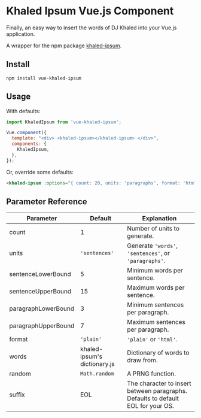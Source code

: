 # Khaled Ipsum Vue.js Component

Finally, an easy way to insert the words of DJ Khaled into your Vue.js application.

A wrapper for the npm package [khaled-ipsum](https://www.npmjs.com/package/khaled-ipsum).

## Install
```
npm install vue-khaled-ipsum
```

## Usage

With defaults:
```javascript
import KhaledIpsum from 'vue-khaled-ipsum';

Vue.component({
  template: "<div> <khaled-ipsum></khaled-ipsum> </div>",
  components: {
    KhaledIpsum,
  },
});
```

Or, override some defaults:
```html
<khaled-ipsum :options="{ count: 20, units: 'paragraphs', format: 'html' }"/>
```

## Parameter Reference
| Parameter           | Default                      | Explanation |
| ------------------- | ---------------------------- | ----------- |
| count               | 1                            | Number of units to generate. |
| units               | `'sentences'`                | Generate `'words'`, `'sentences'`, or `'paragraphs'`. |
| sentenceLowerBound  | 5                            | Minimum words per sentence. |
| sentenceUpperBound  | 15                           | Maximum words per sentence. |
| paragraphLowerBound | 3                            | Minimum sentences per paragraph. |
| paragraphUpperBound | 7                            | Maximum sentences per paragraph. |
| format              | `'plain'`                    | `'plain'` or `'html'`. |
| words               | khaled-ipsum's dictionary.js | Dictionary of words to draw from. |
| random              | `Math.random`                | A PRNG function. |
| suffix              | EOL                          | The character to insert between paragraphs. Defaults to default EOL for your OS. |
